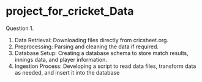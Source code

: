 # project_for_cricket_Data

Question 1.

1. Data Retrieval: Downloading files directly from cricsheet.org.
2. Preprocessing: Parsing and cleaning the data if required.
3. Database Setup: Creating a database schema to store match results, innings data, and player information.
4. Ingestion Process: Developing a script to read data files, transform data as needed, and insert it into the database
